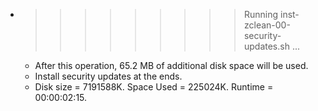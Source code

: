 * >>>>>>>>> Running inst-zclean-00-security-updates.sh ...
  * After this operation, 65.2 MB of additional disk space will be used.
  * Install security updates at the ends.
  * Disk size = 7191588K. Space Used = 225024K. Runtime = 00:00:02:15.
